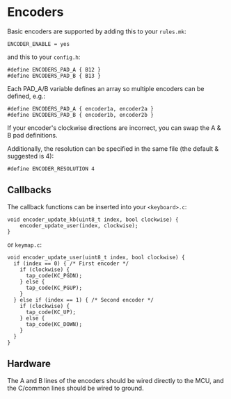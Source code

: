 # Encoders

Basic encoders are supported by adding this to your `rules.mk`:

    ENCODER_ENABLE = yes

and this to your `config.h`:

    #define ENCODERS_PAD_A { B12 }
    #define ENCODERS_PAD_B { B13 }

Each PAD_A/B variable defines an array so multiple encoders can be defined, e.g.:

    #define ENCODERS_PAD_A { encoder1a, encoder2a }
    #define ENCODERS_PAD_B { encoder1b, encoder2b }

If your encoder's clockwise directions are incorrect, you can swap the A & B pad definitions.

Additionally, the resolution can be specified in the same file (the default & suggested is 4):

    #define ENCODER_RESOLUTION 4

## Callbacks

The callback functions can be inserted into your `<keyboard>.c`:

    void encoder_update_kb(uint8_t index, bool clockwise) {
        encoder_update_user(index, clockwise);
    }

or `keymap.c`:

    void encoder_update_user(uint8_t index, bool clockwise) {
      if (index == 0) { /* First encoder */
        if (clockwise) {
          tap_code(KC_PGDN);
        } else {
          tap_code(KC_PGUP);
        }
      } else if (index == 1) { /* Second encoder */  
        if (clockwise) {
          tap_code(KC_UP);
        } else {
          tap_code(KC_DOWN);
        }
      }
    }

## Hardware

The A and B lines of the encoders should be wired directly to the MCU, and the C/common lines should be wired to ground.
